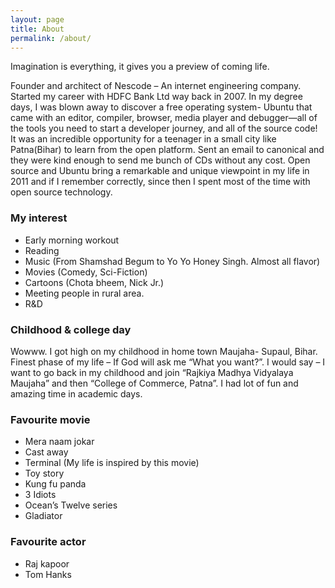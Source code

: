 ```yaml
---
layout: page
title: About
permalink: /about/
---
```


Imagination is everything, it gives you a preview of coming life.

Founder and architect of Nescode – An internet engineering company. Started my career with HDFC Bank Ltd way back in 2007. In my degree days, I was blown away to discover a free operating system- Ubuntu that came with an editor, compiler, browser, media player and debugger—all of the tools you need to start a developer journey, and all of the source code! It was an incredible opportunity for a teenager in a small city like Patna(Bihar) to learn from the open platform. Sent an email to canonical and they were kind enough to send me bunch of CDs without any cost. Open source and Ubuntu bring a remarkable and unique viewpoint in my life in 2011 and if I remember correctly, since then I spent most of the time with open source technology.

### My interest

* Early morning workout
* Reading
* Music (From Shamshad Begum to Yo Yo Honey Singh. Almost all flavor)
* Movies (Comedy, Sci-Fiction)
* Cartoons (Chota bheem, Nick Jr.)
* Meeting people in rural area.
* R&D

### Childhood & college day

Wowww. I got high on my childhood in home town Maujaha- Supaul, Bihar. Finest phase of my life – If God will ask me “What you want?”. I would say – I want to go back in my childhood and join “Rajkiya Madhya Vidyalaya Maujaha” and then “College of Commerce, Patna”. I had lot of fun and amazing time in academic days.

### Favourite movie

* Mera naam jokar
* Cast away
* Terminal (My life is inspired by this movie)
* Toy story
* Kung fu panda
* 3 Idiots
* Ocean’s Twelve series
* Gladiator

### Favourite actor

* Raj kapoor
* Tom Hanks
